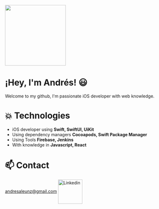 <img align="center" width="200" src="https://avatars.githubusercontent.com/u/45798479?v=4" />

# ¡Hey, I'm Andrés! :smiley: 
Welcome to my github, I'm passionate iOS developer with web knowledge.

# :collision:  Technologies

- iOS developer using **Swift, SwiftUI, UiKit**
- Using dependency managers **Cocoapods, Swift Package Manager**
- Using Tools **Firebase, Jenkins**
- With knowledge in **Javascript, React**

# :mailbox:  Contact
andresaleunz@gmail.com
<a href="https://www.linkedin.com/in/andres-aleu/" target="blank"><img align="center" src="https://i.pinimg.com/originals/0c/78/d0/0c78d03cbfa19d5f3d7ad1b6e49f957b.png" alt="Linkedin" height="80" width="80" /></a>




